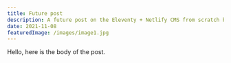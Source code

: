 ```yaml
---
title: Future post
description: A future post on the Eleventy + Netlify CMS from scratch blog
date: 2021-11-08
featuredImage: /images/image1.jpg
---
```


Hello, here is the body of the post.
